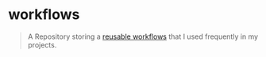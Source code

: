 # workflows

> A Repository storing a [reusable workflows](https://docs.github.com/en/actions/using-workflows/reusing-workflows) that I used frequently in my projects.
